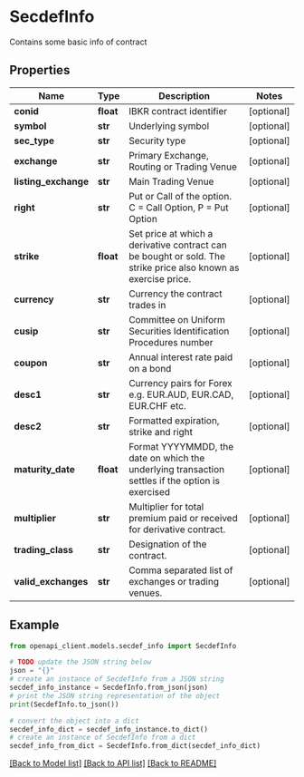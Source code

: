 # SecdefInfo

Contains some basic info of contract

## Properties

Name | Type | Description | Notes
------------ | ------------- | ------------- | -------------
**conid** | **float** | IBKR contract identifier | [optional] 
**symbol** | **str** | Underlying symbol | [optional] 
**sec_type** | **str** | Security type | [optional] 
**exchange** | **str** | Primary Exchange, Routing or Trading Venue | [optional] 
**listing_exchange** | **str** | Main Trading Venue | [optional] 
**right** | **str** | Put or Call of the option. C &#x3D; Call Option, P &#x3D; Put Option | [optional] 
**strike** | **float** | Set price at which a derivative contract can be bought or sold. The strike price also known as exercise price. | [optional] 
**currency** | **str** | Currency the contract trades in | [optional] 
**cusip** | **str** | Committee on Uniform Securities Identification Procedures number | [optional] 
**coupon** | **str** | Annual interest rate paid on a bond | [optional] 
**desc1** | **str** | Currency pairs for Forex e.g. EUR.AUD, EUR.CAD, EUR.CHF etc. | [optional] 
**desc2** | **str** | Formatted expiration, strike and right | [optional] 
**maturity_date** | **float** | Format YYYYMMDD, the date on which the underlying transaction settles if the option is exercised | [optional] 
**multiplier** | **str** | Multiplier for total premium paid or received for derivative contract. | [optional] 
**trading_class** | **str** | Designation of the contract. | [optional] 
**valid_exchanges** | **str** | Comma separated list of exchanges or trading venues. | [optional] 

## Example

```python
from openapi_client.models.secdef_info import SecdefInfo

# TODO update the JSON string below
json = "{}"
# create an instance of SecdefInfo from a JSON string
secdef_info_instance = SecdefInfo.from_json(json)
# print the JSON string representation of the object
print(SecdefInfo.to_json())

# convert the object into a dict
secdef_info_dict = secdef_info_instance.to_dict()
# create an instance of SecdefInfo from a dict
secdef_info_from_dict = SecdefInfo.from_dict(secdef_info_dict)
```
[[Back to Model list]](../README.md#documentation-for-models) [[Back to API list]](../README.md#documentation-for-api-endpoints) [[Back to README]](../README.md)


